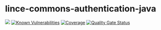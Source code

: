 # lince-commons-authentication-java

![](https://github.com/lince-open/lince-commons-authentication-java/workflows/Java%20CI/badge.svg)
[![Known Vulnerabilities](https://snyk.io/test/github/lince-open/lince-commons-authentication-java/badge.svg)](https://snyk.io/test/github/pedrozatta/lince-commons-authentication-java)
[![Coverage](https://sonarcloud.io/api/project_badges/measure?project=lince-open_lince-commons-authentication-java&metric=coverage)](https://sonarcloud.io/dashboard?id=lince-open_lince-commons-authentication-java)
[![Quality Gate Status](https://sonarcloud.io/api/project_badges/measure?project=lince-open_lince-commons-authentication-java&metric=alert_status)](https://sonarcloud.io/dashboard?id=lince-open_lince-commons-authentication-java)
